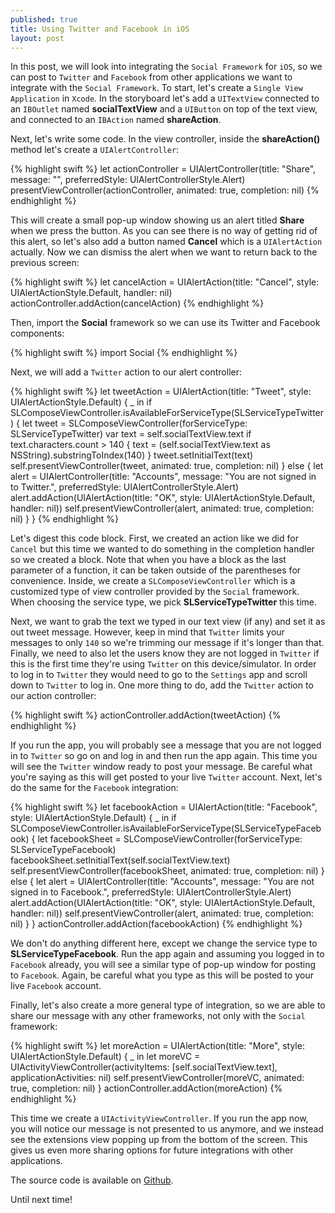 ```yaml
---
published: true
title: Using Twitter and Facebook in iOS
layout: post
---
```

In this post, we will look into integrating the `Social Framework` for `iOS`, so we can post to `Twitter` and `Facebook` from other applications we want to integrate with the `Social Framework`. To start, let's create a `Single View Application` in `Xcode`. In the storyboard let's add a `UITextView` connected to an `IBOutlet` named __socialTextView__ and a `UIButton` on top of the text view, and connected to an `IBAction` named __shareAction__.

Next, let's write some code. In the view controller, inside the __shareAction()__ method let's create a `UIAlertController`:

{% highlight swift %}
let actionController = UIAlertController(title: "Share", message: "", preferredStyle: UIAlertControllerStyle.Alert)
presentViewController(actionController, animated: true, completion: nil)
{% endhighlight %}

This will create a small pop-up window showing us an alert titled __Share__ when we press the button. As you can see there is no way of getting rid of this alert, so let's also add a button named __Cancel__ which is a `UIAlertAction` actually. Now we can dismiss the alert when we want to return back to the previous screen:

{% highlight swift %}
let cancelAction = UIAlertAction(title: "Cancel", style: UIAlertActionStyle.Default, handler: nil)
actionController.addAction(cancelAction)
{% endhighlight %}

Then, import the __Social__ framework so we can use its Twitter and Facebook components:

{% highlight swift %}
import Social
{% endhighlight %}

Next, we will add a `Twitter` action to our alert controller:

{% highlight swift %}
let tweetAction = UIAlertAction(title: "Tweet", style: UIAlertActionStyle.Default) { _ in
    if SLComposeViewController.isAvailableForServiceType(SLServiceTypeTwitter) {
        let tweet = SLComposeViewController(forServiceType: SLServiceTypeTwitter)
        var text = self.socialTextView.text
        if text.characters.count > 140 {
            text = (self.socialTextView.text as NSString).substringToIndex(140)
        }
        tweet.setInitialText(text)
        self.presentViewController(tweet, animated: true, completion: nil)
    } else {
        let alert = UIAlertController(title: "Accounts", message: "You are not signed in to Twitter.", preferredStyle: UIAlertControllerStyle.Alert)
        alert.addAction(UIAlertAction(title: "OK", style: UIAlertActionStyle.Default, handler: nil))
        self.presentViewController(alert, animated: true, completion: nil)
    }
}
{% endhighlight %}

Let's digest this code block. First, we created an action like we did for `Cancel` but this time we wanted to do something in the completion handler so we created a block. Note that when you have a block as the last parameter of a function, it can be taken outside of the parentheses for convenience. Inside, we create a `SLComposeViewController` which is a customized type of view controller provided by the `Social` framework. When choosing the service type, we pick __SLServiceTypeTwitter__ this time. 

Next, we want to grab the text we typed in our text view (if any) and set it as out tweet message. However, keep in mind that `Twitter` limits your messages to only `140` so we're trimming our message if it's longer than that. Finally, we need to also let the users know they are not logged in `Twitter` if this is the first time they're using `Twitter` on this device/simulator. In order to log in to `Twitter` they would need to go to the `Settings` app and scroll down to `Twitter` to log in. One more thing to do, add the `Twitter` action to our action controller:

{% highlight swift %}
actionController.addAction(tweetAction)
{% endhighlight %}

If you run the app, you will probably see a message that you are not logged in to `Twitter` so go on and log in and then run the app again. This time you will see the `Twitter` window ready to post your message. Be careful what you're saying as this will get posted to your live `Twitter` account. Next, let's do the same for the `Facebook` integration:

{% highlight swift %}
let facebookAction = UIAlertAction(title: "Facebook", style: UIAlertActionStyle.Default) { _ in
    if SLComposeViewController.isAvailableForServiceType(SLServiceTypeFacebook) {
        let facebookSheet = SLComposeViewController(forServiceType: SLServiceTypeFacebook)
        facebookSheet.setInitialText(self.socialTextView.text)
        self.presentViewController(facebookSheet, animated: true, completion: nil)
    } else {
        let alert = UIAlertController(title: "Accounts", message: "You are not signed in to Facebook.", preferredStyle: UIAlertControllerStyle.Alert)
        alert.addAction(UIAlertAction(title: "OK", style: UIAlertActionStyle.Default, handler: nil))
        self.presentViewController(alert, animated: true, completion: nil)
    }
}
actionController.addAction(facebookAction)
{% endhighlight %}

We don't do anything different here, except we change the service type to __SLServiceTypeFacebook__. Run the app again and assuming you logged in to `Facebook` already, you will see a similar type of pop-up window for posting to `Facebook`. Again, be careful what you type as this will be posted to your live `Facebook` account. 

Finally, let's also create a more general type of integration, so we are able to share our message with any other frameworks, not only with the `Social` framework:

{% highlight swift %}
let moreAction = UIAlertAction(title: "More", style: UIAlertActionStyle.Default) { _ in
    let moreVC = UIActivityViewController(activityItems: [self.socialTextView.text], applicationActivities: nil)
    self.presentViewController(moreVC, animated: true, completion: nil)
}
actionController.addAction(moreAction)
{% endhighlight %}

This time we create a `UIActivityViewController`. If you run the app now, you will notice our message is not presented to us anymore, and we instead see the extensions view popping up from the bottom of the screen. This gives us even more sharing options for future integrations with other applications.

The source code is available on [Github](https://github.com/Swiftor/SocialFramework).

Until next time!